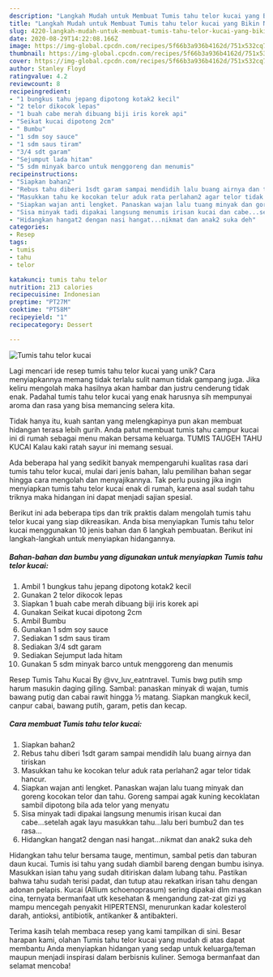 ```yaml
---
description: "Langkah Mudah untuk Membuat Tumis tahu telor kucai yang Bikin Ngiler"
title: "Langkah Mudah untuk Membuat Tumis tahu telor kucai yang Bikin Ngiler"
slug: 4220-langkah-mudah-untuk-membuat-tumis-tahu-telor-kucai-yang-bikin-ngiler
date: 2020-08-29T14:22:08.166Z
image: https://img-global.cpcdn.com/recipes/5f66b3a936b4162d/751x532cq70/tumis-tahu-telor-kucai-foto-resep-utama.jpg
thumbnail: https://img-global.cpcdn.com/recipes/5f66b3a936b4162d/751x532cq70/tumis-tahu-telor-kucai-foto-resep-utama.jpg
cover: https://img-global.cpcdn.com/recipes/5f66b3a936b4162d/751x532cq70/tumis-tahu-telor-kucai-foto-resep-utama.jpg
author: Stanley Floyd
ratingvalue: 4.2
reviewcount: 8
recipeingredient:
- "1 bungkus tahu jepang dipotong kotak2 kecil"
- "2 telor dikocok lepas"
- "1 buah cabe merah dibuang biji iris korek api"
- "Seikat kucai dipotong 2cm"
- " Bumbu"
- "1 sdm soy sauce"
- "1 sdm saus tiram"
- "3/4 sdt garam"
- "Sejumput lada hitam"
- "5 sdm minyak barco untuk menggoreng dan menumis"
recipeinstructions:
- "Siapkan bahan2"
- "Rebus tahu diberi 1sdt garam sampai mendidih lalu buang airnya dan tiriskan"
- "Masukkan tahu ke kocokan telur aduk rata perlahan2 agar telor tidak hancur."
- "Siapkan wajan anti lengket. Panaskan wajan lalu tuang minyak dan goreng kocokan telor dan tahu. Goreng sampai agak kuning kecoklatan sambil dipotong bila ada telor yang menyatu"
- "Sisa minyak tadi dipakai langsung menumis irisan kucai dan cabe...setelah agak layu masukkan tahu...lalu beri bumbu2 dan tes rasa..."
- "Hidangkan hangat2 dengan nasi hangat...nikmat dan anak2 suka deh"
categories:
- Resep
tags:
- tumis
- tahu
- telor

katakunci: tumis tahu telor 
nutrition: 213 calories
recipecuisine: Indonesian
preptime: "PT27M"
cooktime: "PT58M"
recipeyield: "1"
recipecategory: Dessert

---
```



![Tumis tahu telor kucai](https://img-global.cpcdn.com/recipes/5f66b3a936b4162d/751x532cq70/tumis-tahu-telor-kucai-foto-resep-utama.jpg)

Lagi mencari ide resep tumis tahu telor kucai yang unik? Cara menyiapkannya memang tidak terlalu sulit namun tidak gampang juga. Jika keliru mengolah maka hasilnya akan hambar dan justru cenderung tidak enak. Padahal tumis tahu telor kucai yang enak harusnya sih mempunyai aroma dan rasa yang bisa memancing selera kita.

Tidak hanya itu, kuah santan yang melengkapinya pun akan membuat hidangan terasa lebih gurih. Anda patut membuat tumis tahu campur kucai ini di rumah sebagai menu makan bersama keluarga. TUMIS TAUGEH TAHU KUCAI Kalau kaki ratah sayur ini memang sesuai.

Ada beberapa hal yang sedikit banyak mempengaruhi kualitas rasa dari tumis tahu telor kucai, mulai dari jenis bahan, lalu pemilihan bahan segar hingga cara mengolah dan menyajikannya. Tak perlu pusing jika ingin menyiapkan tumis tahu telor kucai enak di rumah, karena asal sudah tahu triknya maka hidangan ini dapat menjadi sajian spesial.


Berikut ini ada beberapa tips dan trik praktis dalam mengolah tumis tahu telor kucai yang siap dikreasikan. Anda bisa menyiapkan Tumis tahu telor kucai menggunakan 10 jenis bahan dan 6 langkah pembuatan. Berikut ini langkah-langkah untuk menyiapkan hidangannya.

<!--inarticleads1-->

##### Bahan-bahan dan bumbu yang digunakan untuk menyiapkan Tumis tahu telor kucai:

1. Ambil 1 bungkus tahu jepang dipotong kotak2 kecil
1. Gunakan 2 telor dikocok lepas
1. Siapkan 1 buah cabe merah dibuang biji iris korek api
1. Gunakan Seikat kucai dipotong 2cm
1. Ambil  Bumbu
1. Gunakan 1 sdm soy sauce
1. Sediakan 1 sdm saus tiram
1. Sediakan 3/4 sdt garam
1. Sediakan Sejumput lada hitam
1. Gunakan 5 sdm minyak barco untuk menggoreng dan menumis


Resep Tumis Tahu Kucai By @vv_luv_eatntravel. Tumis bwg putih smp harum masukin daging giling. Sambal: panaskan minyak di wajan, tumis bawang putig dan cabai rawit hingga ½ matang. Siapkan mangkuk kecil, canpur cabai, bawang putih, garam, petis dan kecap. 

<!--inarticleads2-->

##### Cara membuat Tumis tahu telor kucai:

1. Siapkan bahan2
1. Rebus tahu diberi 1sdt garam sampai mendidih lalu buang airnya dan tiriskan
1. Masukkan tahu ke kocokan telur aduk rata perlahan2 agar telor tidak hancur.
1. Siapkan wajan anti lengket. Panaskan wajan lalu tuang minyak dan goreng kocokan telor dan tahu. Goreng sampai agak kuning kecoklatan sambil dipotong bila ada telor yang menyatu
1. Sisa minyak tadi dipakai langsung menumis irisan kucai dan cabe...setelah agak layu masukkan tahu...lalu beri bumbu2 dan tes rasa...
1. Hidangkan hangat2 dengan nasi hangat...nikmat dan anak2 suka deh


Hidangkan tahu telur bersama tauge, mentimun, sambal petis dan taburan daun kucai. Tumis isi tahu yang sudah diambil bareng dengan bumbu isinya. Masukkan isian tahu yang sudah ditiriskan dalam lubang tahu. Pastikan bahwa tahu sudah terisi padat, dan tutup atau rekatkan irisan tahu dengan adonan pelapis. Kucai (Allium schoenoprasum) sering dipakai dlm masakan cina, ternyata bermanfaat utk kesehatan &amp; mengandung zat-zat gizi yg mampu mencegah penyakit HIPERTENSI, menurunkan kadar kolesterol darah, antioksi, antibiotik, antikanker &amp; antibakteri. 

Terima kasih telah membaca resep yang kami tampilkan di sini. Besar harapan kami, olahan Tumis tahu telor kucai yang mudah di atas dapat membantu Anda menyiapkan hidangan yang sedap untuk keluarga/teman maupun menjadi inspirasi dalam berbisnis kuliner. Semoga bermanfaat dan selamat mencoba!
